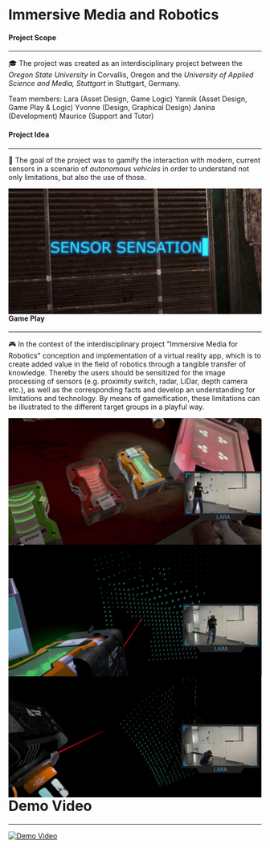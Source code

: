 # Immersive Media and Robotics

#### Project Scope
_______________
:mortar_board: The project was created as an interdisciplinary project between the _Oregon State University_ in Corvallis, Oregon and the _University of Applied Science and Media, Stuttgart_ in Stuttgart, Germany.

Team members:
Lara (Asset Design, Game Logic)
Yannik (Asset Design, Game Play & Logic)
Yvonne (Design, Graphical Design)
Janina (Development)
Maurice (Support and Tutor)

#### Project Idea
__________________
:robot: The goal of the project was to gamify the interaction with modern, current sensors in a scenario of _autonomous vehicles_ in order to understand not only limitations, but also the use of those.

<img src="Images/img1_sensorsensation.JPG"
     alt="Markdown Sensor Sensation Gameplay"
     style="float: left; margin-right: 10px;" />

#### Game Play
_____________________

 :video_game: In the context of the interdisciplinary project "Immersive Media for Robotics" conception and implementation of a virtual reality app, which is to create added value in the field of robotics through a tangible transfer of knowledge. Thereby the users should be sensitized for the image processing of sensors (e.g. proximity switch, radar, LiDar, depth camera etc.), as well as the corresponding facts and develop an understanding for limitations and technology. By means of gameification, these limitations can be illustrated to the different target groups in a playful way.

<img src="Images/img2_sensorsensation.JPG"
     alt="Markdown Sensor Sensation Gameplay"
     style="float: left; margin-right: 10px;" />


<img src="Images/img5_sensorsensation.JPG"
     alt="Markdown Sensor Sensation Gameplay"
     style="float: left; margin-right: 10px;" />


<img src="Images/img6_sensorsensation.JPG"
     alt="Markdown Sensor Sensation Gameplay"
     style="float: left; margin-right: 10px;" />
     
# Demo Video 
______________
[![Demo Video](https://thumbs.gfycat.com/VibrantHeavyFrogmouth-size_restricted.gif)](https://youtu.be/7oE6-0aCCRg)

